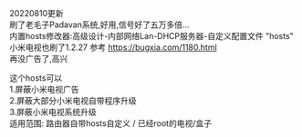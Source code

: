 20220810更新  
刷了老毛子Padavan系统,好用,信号好了五万多倍...  
内置hosts修改器:高级设计-内部网络Lan-DHCP服务器-自定义配置文件 "hosts"  
小米电视也刷了1.2.27 参考 https://bugxia.com/1180.html  
再没广告了,高兴  
  

这个hosts可以  
  1.屏蔽小米电视广告  
  2.屏蔽大部分小米电视自带程序升级  
  3.屏蔽小米电视系统升级  
适用范围: 路由器自带hosts自定义 / 已经root的电视/盒子
